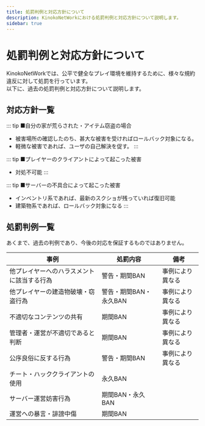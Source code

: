 ```yaml
---
title: 処罰判例と対応方針について
description: KinokoNetWorkにおける処罰判例と対応方針について説明します。
sidebar: true
---
```

# 処罰判例と対応方針について
KinokoNetWorkでは、公平で健全なプレイ環境を維持するために、様々な規約違反に対して処罰を行っています。<br>
以下に、過去の処罰判例と対応方針について説明します。

## 対応方針一覧
::: tip ■自分の家が荒らされた・アイテム窃盗の場合
- 被害場所の確認したのち、甚大な被害を受ければロールバック対象になる。
- 軽微な被害であれば、ユーザの自己解決を促す。
:::

::: tip ■プレイヤーのクライアントによって起こった被害
- 対処不可能
:::

::: tip ■サーバーの不具合によって起こった被害
- インベントリ系であれば、最新のスクショが残っていれば復旧可能
- 建築物系であれば、ロールバック対象になる
:::

## 処罰判例一覧
あくまで、過去の判例であり、今後の対応を保証するものではありません。

| 事例 | 処罰内容 | 備考 |
|---|---|---|
| 他プレイヤーへのハラスメントに該当する行為 | 警告・期間BAN | 事例により異なる |
| 他プレイヤーの建造物破壊・窃盗行為 | 警告・期間BAN・永久BAN | 事例により異なる |
| 不適切なコンテンツの共有 | 期間BAN | 事例により異なる |
| 管理者・運営が不適切であると判断 | 期間BAN | 事例により異なる |
| 公序良俗に反する行為 | 警告・期間BAN | 事例により異なる |
| チート・ハッククライアントの使用 | 永久BAN |  |
| サーバー運営妨害行為 | 期間BAN・永久BAN |  |
| 運営への暴言・誹謗中傷 | 期間BAN |  |
